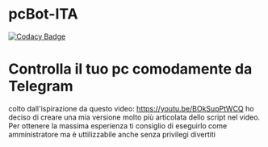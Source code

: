 # pcBot-ITA

[![Codacy Badge](https://api.codacy.com/project/badge/Grade/79b3ae87eae84017a97f5246c5f3ed62)](https://app.codacy.com/manual/Abissues/pcBot-ITA?utm_source=github.com&utm_medium=referral&utm_content=Abissues/pcBot-ITA&utm_campaign=Badge_Grade_Dashboard)

# Controlla il tuo pc comodamente da Telegram
colto dall'ispirazione da questo video: https://youtu.be/BOkSupPtWCQ ho deciso di creare una mia versione molto più articolata dello script nel video. Per ottenere la massima esperienza ti consiglio di eseguirlo come amministratore ma è uttilizzabile anche senza privilegi divertiti 
